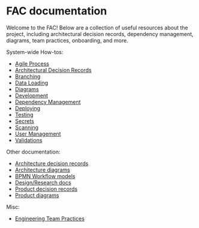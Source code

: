 # FAC documentation

Welcome to the FAC!  Below are a collection of useful resources about the project, including architectural decision records, dependency management, diagrams, team practices, onboarding, and more.

System-wide How-tos:
* [Agile Process](./agile-process.md)
* [Architectural Decision Records](./architecture/decisions)
* [Branching](./branching.md)
* [Data Loading](./data_loading.md)
* [Diagrams](./architecture/diagrams/)
* [Development](./development.md)
* [Dependency Management](./dependency-management.md)
* [Deploying](./deploying.md)
* [Testing](./testing.md)
* [Secrets](./secrets.md)
* [Scanning](./scanning.md)
* [User Management](./user-management.md)
* [Validations](./validations.md)

Other documentation:
* [Architecture decision records](https://github.com/GSA-TTS/FAC/tree/main/docs/architecture/decisions)
* [Architecture diagrams](https://github.com/GSA-TTS/FAC/tree/main/docs/architecture/diagrams)
* [BPMN Workflow models](https://github.com/GSA-TTS/FAC/tree/main/docs/bpmn-workflow-models)
* [Design/Research docs](https://github.com/GSA-TTS/FAC/tree/main/docs/design-research-documentation)
* [Product decision records](https://github.com/GSA-TTS/FAC/tree/main/docs/product/decisions)
* [Product diagrams](https://github.com/GSA-TTS/FAC/tree/main/docs/product/diagrams)

Misc:
* [Engineering Team Practices](./engineering-team-practices.md)
